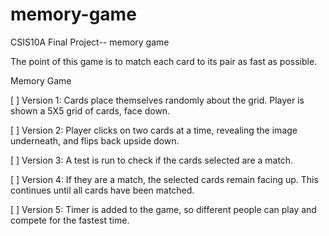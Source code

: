 # memory-game
CSIS10A Final Project-- memory game

The point of this game is to match each card to its pair as fast as possible. 

Memory Game

[ ] Version 1: Cards place themselves randomly about the grid. Player is shown a 5X5 grid of cards, face down.

[ ] Version 2: Player clicks on two cards at a time, revealing the image underneath, and flips back upside down.

[ ] Version 3: A test is run to check if the cards selected are a match. 

[ ] Version 4: If they are a match, the selected cards remain facing up. This continues until all cards have been matched.

[ ] Version 5: Timer is added to the game, so different people can play and compete for the fastest time.

